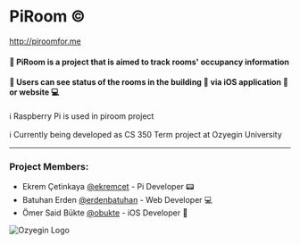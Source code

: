 # PiRoom :copyright:
http://piroomfor.me
#### :small_blue_diamond: PiRoom is a project that is aimed to track rooms' occupancy information

#### :small_blue_diamond: Users can see status of the rooms in the building :office: via iOS application :iphone: or website :computer:


:information_source: Raspberry Pi is used in piroom project

:information_source: Currently being developed as CS 350 Term project at Ozyegin University

--------------
### **Project Members**:
   * Ekrem Çetinkaya [@ekremcet](https://github.com/ekremcet) - Pi Developer  :pager:
   * Batuhan Erden [@erdenbatuhan](https://github.com/erdenbatuhan) - Web Developer :computer:
   * Ömer Said Bükte [@obukte](https://github.com/obukte) - iOS Developer :iphone:
   
   
![Ozyegin Logo](https://github.com/ekremcet/piroom/blob/master/Web/Data/img/ozulogo.png) 

